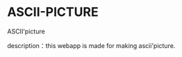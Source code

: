 ASCII-PICTURE
=============

ASCII'picture

description：this webapp is made for making ascii'picture.
